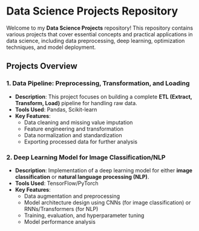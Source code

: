 # Data Science Projects Repository

Welcome to my **Data Science Projects** repository! This repository contains various projects that cover essential concepts and practical applications in data science, including data preprocessing, deep learning, optimization techniques, and model deployment.

## Projects Overview

### 1. Data Pipeline: Preprocessing, Transformation, and Loading
- **Description**: This project focuses on building a complete **ETL (Extract, Transform, Load)** pipeline for handling raw data.
- **Tools Used**: Pandas, Scikit-learn
- **Key Features**:
  - Data cleaning and missing value imputation
  - Feature engineering and transformation
  - Data normalization and standardization
  - Exporting processed data for further analysis

### 2. Deep Learning Model for Image Classification/NLP
- **Description**: Implementation of a deep learning model for either **image classification** or **natural language processing (NLP)**.
- **Tools Used**: TensorFlow/PyTorch
- **Key Features**:
  - Data augmentation and preprocessing
  - Model architecture design using CNNs (for image classification) or RNNs/Transformers (for NLP)
  - Training, evaluation, and hyperparameter tuning
  - Model performance analysis
 
